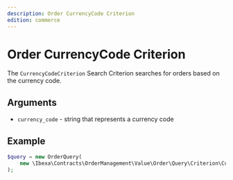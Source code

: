 ```yaml
---
description: Order CurrencyCode Criterion
edition: commerce
---
```


# Order CurrencyCode Criterion

The `CurrencyCodeCriterion` Search Criterion searches for orders based on the currency code.

## Arguments

- `currency_code` - string that represents a currency code

## Example

``` php
$query = new OrderQuery(
    new \Ibexa\Contracts\OrderManagement\Value\Order\Query\Criterion\CurrencyCodeCriterion('USD')
);
```
